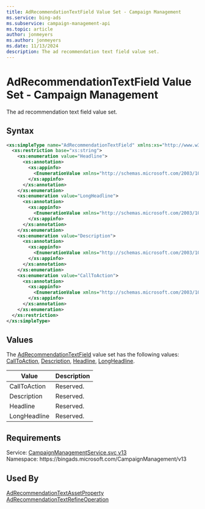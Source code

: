 ```yaml
---
title: AdRecommendationTextField Value Set - Campaign Management
ms.service: bing-ads
ms.subservice: campaign-management-api
ms.topic: article
author: jonmeyers
ms.author: jonmeyers
ms.date: 11/13/2024
description: The ad recommendation text field value set.
---
```

# AdRecommendationTextField Value Set - Campaign Management
The ad recommendation text field value set.

## Syntax
```xml
<xs:simpleType name="AdRecommendationTextField" xmlns:xs="http://www.w3.org/2001/XMLSchema">
  <xs:restriction base="xs:string">
    <xs:enumeration value="Headline">
      <xs:annotation>
        <xs:appinfo>
          <EnumerationValue xmlns="http://schemas.microsoft.com/2003/10/Serialization/">1</EnumerationValue>
        </xs:appinfo>
      </xs:annotation>
    </xs:enumeration>
    <xs:enumeration value="LongHeadline">
      <xs:annotation>
        <xs:appinfo>
          <EnumerationValue xmlns="http://schemas.microsoft.com/2003/10/Serialization/">2</EnumerationValue>
        </xs:appinfo>
      </xs:annotation>
    </xs:enumeration>
    <xs:enumeration value="Description">
      <xs:annotation>
        <xs:appinfo>
          <EnumerationValue xmlns="http://schemas.microsoft.com/2003/10/Serialization/">3</EnumerationValue>
        </xs:appinfo>
      </xs:annotation>
    </xs:enumeration>
    <xs:enumeration value="CallToAction">
      <xs:annotation>
        <xs:appinfo>
          <EnumerationValue xmlns="http://schemas.microsoft.com/2003/10/Serialization/">4</EnumerationValue>
        </xs:appinfo>
      </xs:annotation>
    </xs:enumeration>
  </xs:restriction>
</xs:simpleType>
```

## <a name="values"></a>Values

The [AdRecommendationTextField](adrecommendationtextfield.md) value set has the following values: [CallToAction](#calltoaction), [Description](#description), [Headline](#headline), [LongHeadline](#longheadline).

|Value|Description|
|-----------|---------------|
|<a name="calltoaction"></a>CallToAction|Reserved.|
|<a name="description"></a>Description|Reserved.|
|<a name="headline"></a>Headline|Reserved.|
|<a name="longheadline"></a>LongHeadline|Reserved.|

## Requirements
Service: [CampaignManagementService.svc v13](https://campaign.api.bingads.microsoft.com/Api/Advertiser/CampaignManagement/v13/CampaignManagementService.svc)  
Namespace: https\://bingads.microsoft.com/CampaignManagement/v13  

## Used By
[AdRecommendationTextAssetProperty](adrecommendationtextassetproperty.md)  
[AdRecommendationTextRefineOperation](adrecommendationtextrefineoperation.md)  
